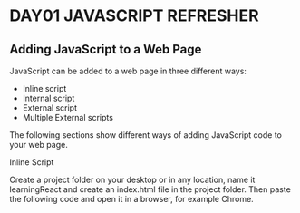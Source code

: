 # DAY01 JAVASCRIPT REFRESHER

## Adding JavaScript to a Web Page

<p>JavaScript can be added to a web page in three different ways:</p>
<ul>
<li>Inline script</li>
<li>Internal script</li>
<li>External script</li>
<li>Multiple External scripts</li>
</ul>
<p>The following sections show different ways of adding JavaScript code to your web page.</p>

<p>Inline Script</p>
<p>Create a project folder on your desktop or in any location, name it learningReact and create an index.html file in the project folder. Then paste the following code and open it in a browser, for example <a link="https://www.google.com/chrome/">Chrome.</a></p>

